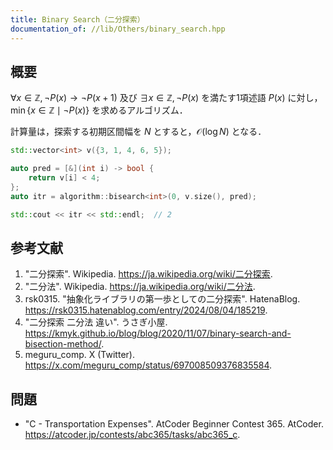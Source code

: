 ```yaml
---
title: Binary Search（二分探索）
documentation_of: //lib/Others/binary_search.hpp
---
```



## 概要

$\forall x \in \mathbb{Z}, \neg P(x) \rightarrow \neg P(x+1)$ 及び $\exists x \in \mathbb{Z}, \neg P(x)$ を満たす1項述語 $P(x)$ に対し，$\min{\lbrace x \in \mathbb{Z} \mid \neg P(x) \rbrace}$ を求めるアルゴリズム．

計算量は，探索する初期区間幅を $N$ とすると，$\mathcal{O}(\log N)$ となる．

```cpp
std::vector<int> v({3, 1, 4, 6, 5});

auto pred = [&](int i) -> bool {
    return v[i] < 4;
};
auto itr = algorithm::bisearch<int>(0, v.size(), pred);

std::cout << itr << std::endl;  // 2
```


## 参考文献

1. "二分探索". Wikipedia. <https://ja.wikipedia.org/wiki/二分探索>.
1. "二分法". Wikipedia. <https://ja.wikipedia.org/wiki/二分法>.
1. rsk0315. "抽象化ライブラリの第一歩としての二分探索". HatenaBlog. <https://rsk0315.hatenablog.com/entry/2024/08/04/185219>.
1. "二分探索 二分法 違い". うさぎ小屋. <https://kmyk.github.io/blog/blog/2020/11/07/binary-search-and-bisection-method/>.
1. meguru_comp. X (Twitter). <https://x.com/meguru_comp/status/697008509376835584>.


## 問題

- "C - Transportation Expenses". AtCoder Beginner Contest 365. AtCoder. <https://atcoder.jp/contests/abc365/tasks/abc365_c>.
